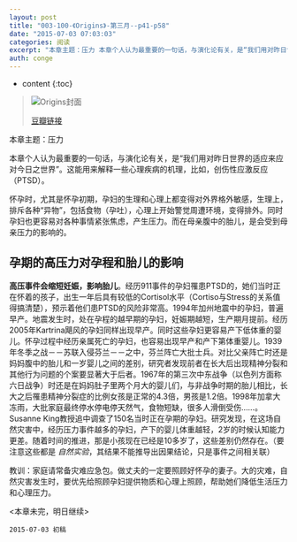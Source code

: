 ```yaml
---
layout: post
title: "003-100-《Origins》-第三月--p41-p58"
date: "2015-07-03 07:03:03"
categories: 阅读
excerpt: "本章主题：压力 本章个人认为最重要的一句话，与演化论有关，是“我们用对昨日世界的适应来应对今日之世界”。这能用来解释一些心理疾病的机理，比如，创伤性应激反应（PTSD）..."
auth: conge
---
```

* content
{:toc}

> ![Origins封面](/assets/images/阅读/118382-2d4776dafbd75c36.jpg)
> 
> [豆瓣链接](http://book.douban.com/subject/6566550/)

本章主题：压力

本章个人认为最重要的一句话，与演化论有关，是“我们用对昨日世界的适应来应对今日之世界”。这能用来解释一些心理疾病的机理，比如，创伤性应激反应（PTSD）。

怀孕时，尤其是怀孕初期，孕妇的生理和心理上都变得对外界格外敏感，生理上，排斥各种“异物”，包括食物（孕吐），心理上开始警觉周遭环境，变得排外。同时孕妇也更容易对各种事情紧张焦虑，产生压力。而在母亲腹中的胎儿，是会受到母亲压力的影响的。

## 孕期的高压力对孕程和胎儿的影响

**高压事件会缩短妊娠，影响胎儿**。经历911事件的孕妇罹患PTSD的，她们当时正在怀着的孩子，出生一年后具有较低的Cortisol水平（Cortiso与Stress的关系值得搞清楚），预示着他们患PTSD的风险非常高。1994年加州地震中的孕妇，普遍早产。地震发生时，处在孕程的越早期的孕妇，妊娠期越短，生产期月提前。经历2005年Kartrina飓风的孕妇同样出现早产。同时这些孕妇更容易产下低体重的婴儿。怀孕过程中经历亲属死亡的孕妇，也容易出现早产和产下第体重婴儿。1939年冬季之战－－苏联入侵芬兰－－之中，芬兰阵亡大批士兵。对比父亲阵亡时还是妈妈腹中的胎儿和一岁婴儿之间的差别，研究者发现前者在长大后出现精神分裂和其他行为问题的个案要显著大于后者。1967年的第三次中东战争（以色列方面称六日战争）时还是在妈妈肚子里两个月大的婴儿们，与非战争时期的胎儿相比，长大之后罹患精神分裂症的比例女孩是正常的4.3倍，男孩是1.2倍。1998年加拿大冻雨，大批家庭最终停水停电停天然气，食物短缺，很多人滑倒受伤……。Susanne King教授追中调查了150名当时正在孕期的孕妇。研究发现，在这场自然灾害中，经历压力事件越多的孕妇，产下的婴儿体重越轻，2岁的时候认知能力更差。随着时间的推进，那是小孩现在已经是10多岁了，这些差别仍然存在。（要注意这些都是 *自然实验*，其结果不能推导出因果结论，只是事件之间相关联）

教训：家庭请常备灾难应急包。做丈夫的一定要照顾好怀孕的妻子。大的灾难，自然灾害发生时，要优先给照顾孕妇提供物质和心理上照顾，帮助她们降低生活压力和心理压力。

<本章未完，明日继续>

```
2015-07-03 初稿
```
